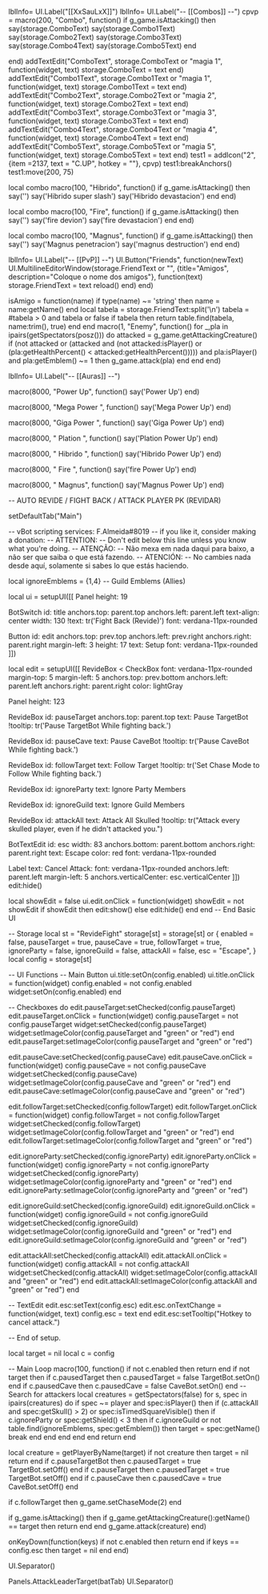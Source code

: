 lblInfo= UI.Label("[[XxSauLxX]]")
lblInfo= UI.Label("-- [[Combos]] --")
cpvp = macro(200, "Combo",  function()
if g_game.isAttacking() then
say(storage.ComboText)
say(storage.Combo1Text)
say(storage.Combo2Text)
say(storage.Combo3Text)
say(storage.Combo4Text)
say(storage.Combo5Text)
end

end)
addTextEdit("ComboText", storage.ComboText or "magia 1", function(widget, text) 
storage.ComboText = text
end)
addTextEdit("Combo1Text", storage.Combo1Text or "magia 1", function(widget, text) storage.Combo1Text = text
end)
addTextEdit("Combo2Text", storage.Combo2Text or "magia 2", function(widget, text) storage.Combo2Text = text
end)
addTextEdit("Combo3Text", storage.Combo3Text or "magia 3", function(widget, text) storage.Combo3Text = text
end)
addTextEdit("Combo4Text", storage.Combo4Text or "magia 4", function(widget, text) storage.Combo4Text = text
end)
addTextEdit("Combo5Text", storage.Combo5Text or "magia 5", function(widget, text) storage.Combo5Text = text
end)
test1 = addIcon("2", {item =2137, text = "C.UP", hotkey = ""}, cpvp)
test1:breakAnchors()
test1:move(200, 75)

local combo
macro(100, "Hibrido", function()
if g_game.isAttacking() then
say('')
say('Hibrido super slash')
say('Hibrido devastacion')
end
end)

local combo
macro(100, "Fire", function()
if g_game.isAttacking() then
say('')
say('fire devion')
say('fire devastacion')
end
end)

local combo
macro(100, "Magnus", function()
if g_game.isAttacking() then
say('')
say('Magnus penetracion')
say('magnus destruction')
end
end)

lblInfo= UI.Label("-- [[PvP]] --")
UI.Button("Friends", function(newText)
    UI.MultilineEditorWindow(storage.FriendText or "", {title="Amigos", description="Coloque o nome dos amigos"}, function(text)
        storage.FriendText = text
        reload()
    end)
end)

isAmigo = function(name)
    if type(name) ~= 'string' then
        name = name:getName()
    end
    local tabela = storage.FriendText:split('\n')
    tabela = #tabela > 0 and tabela or false
    if tabela then
        return table.find(tabela, name:trim(), true)
    end
end
macro(1, "Enemy", function()
for _,pla in ipairs(getSpectators(posz())) do
attacked = g_game.getAttackingCreature()
  if (not attacked or (attacked and (not attacked:isPlayer() or (pla:getHealthPercent() < attacked:getHealthPercent())))) and pla:isPlayer() and pla:getEmblem() ~= 1 then 
   g_game.attack(pla)
  end
end
end)

lblInfo= UI.Label("-- [[Auras]] --")

macro(8000, "Power Up", function()
  say('Power Up')
end)

macro(8000, "Mega Power ", function()
  say('Mega Power Up')
end)

macro(8000, "Giga Power ", function()
  say('Giga Power Up')
end)

macro(8000, " Plation ", function()
  say('Plation Power Up')
end)

macro(8000, " Hibrido ", function()
  say('Hibrido Power Up')
end)


macro(8000, " Fire ", function()
  say('fire Power Up')
end)

macro(8000, " Magnus", function()
  say('Magnus Power Up')
end)

-- AUTO REVIDE / FIGHT BACK / ATTACK PLAYER PK (REVIDAR)








setDefaultTab("Main")

-- vBot scripting services: F.Almeida#8019
-- if you like it, consider making a donation:
-- ATTENTION:
-- Don't edit below this line unless you know what you're doing.
-- ATENÇÃO:
-- Não mexa em nada daqui para baixo, a não ser que saiba o que está fazendo.
-- ATENCIÓN:
-- No cambies nada desde aquí, solamente si sabes lo que estás haciendo.

local ignoreEmblems = {1,4} -- Guild Emblems (Allies)

local ui = setupUI([[
Panel
  height: 19

  BotSwitch
    id: title
    anchors.top: parent.top
    anchors.left: parent.left
    text-align: center
    width: 130
    !text: tr('Fight Back (Revide)')
    font: verdana-11px-rounded

  Button
    id: edit
    anchors.top: prev.top
    anchors.left: prev.right
    anchors.right: parent.right
    margin-left: 3
    height: 17
    text: Setup
    font: verdana-11px-rounded
]])

local edit = setupUI([[
RevideBox < CheckBox
  font: verdana-11px-rounded
  margin-top: 5
  margin-left: 5
  anchors.top: prev.bottom
  anchors.left: parent.left
  anchors.right: parent.right
  color: lightGray

Panel
  height: 123

  RevideBox
    id: pauseTarget
    anchors.top: parent.top
    text: Pause TargetBot 
    !tooltip: tr('Pause TargetBot While fighting back.')

  RevideBox
    id: pauseCave
    text: Pause CaveBot 
    !tooltip: tr('Pause CaveBot While fighting back.')

  RevideBox
    id: followTarget
    text: Follow Target 
    !tooltip: tr('Set Chase Mode to Follow While fighting back.')

  RevideBox
    id: ignoreParty
    text: Ignore Party Members

  RevideBox
    id: ignoreGuild
    text: Ignore Guild Members

  RevideBox
    id: attackAll
    text: Attack All Skulled
    !tooltip: tr("Attack every skulled player, even if he didn't attacked you.")

  BotTextEdit
    id: esc
    width: 83
    anchors.bottom: parent.bottom
    anchors.right: parent.right
    text: Escape
    color: red
    font: verdana-11px-rounded

  Label
    text: Cancel Attack:
    font: verdana-11px-rounded
    anchors.left: parent.left
    margin-left: 5
    anchors.verticalCenter: esc.verticalCenter
]])
edit:hide()

local showEdit = false
ui.edit.onClick = function(widget)
  showEdit = not showEdit
  if showEdit then
    edit:show()
  else
    edit:hide()
  end
end
-- End Basic UI

-- Storage
local st = "RevideFight"
storage[st] = storage[st] or {
  enabled = false,
  pauseTarget = true,
  pauseCave = true,
  followTarget = true,
  ignoreParty = false,
  ignoreGuild = false,
  attackAll = false,
  esc = "Escape",
}
local config = storage[st]

-- UI Functions
-- Main Button
ui.title:setOn(config.enabled)
ui.title.onClick = function(widget)
  config.enabled = not config.enabled
  widget:setOn(config.enabled)
end

-- Checkboxes
do
  edit.pauseTarget:setChecked(config.pauseTarget)
  edit.pauseTarget.onClick = function(widget)
    config.pauseTarget = not config.pauseTarget
    widget:setChecked(config.pauseTarget)
    widget:setImageColor(config.pauseTarget and "green" or "red")
  end
  edit.pauseTarget:setImageColor(config.pauseTarget and "green" or "red")
  
  edit.pauseCave:setChecked(config.pauseCave)
  edit.pauseCave.onClick = function(widget)
    config.pauseCave = not config.pauseCave
    widget:setChecked(config.pauseCave)
    widget:setImageColor(config.pauseCave and "green" or "red")
  end
  edit.pauseCave:setImageColor(config.pauseCave and "green" or "red")

  edit.followTarget:setChecked(config.followTarget)
  edit.followTarget.onClick = function(widget)
    config.followTarget = not config.followTarget
    widget:setChecked(config.followTarget)
    widget:setImageColor(config.followTarget and "green" or "red")
  end
  edit.followTarget:setImageColor(config.followTarget and "green" or "red")

  edit.ignoreParty:setChecked(config.ignoreParty)
  edit.ignoreParty.onClick = function(widget)
    config.ignoreParty = not config.ignoreParty
    widget:setChecked(config.ignoreParty)
    widget:setImageColor(config.ignoreParty and "green" or "red")
  end
  edit.ignoreParty:setImageColor(config.ignoreParty and "green" or "red")

  edit.ignoreGuild:setChecked(config.ignoreGuild)
  edit.ignoreGuild.onClick = function(widget)
    config.ignoreGuild = not config.ignoreGuild
    widget:setChecked(config.ignoreGuild)
    widget:setImageColor(config.ignoreGuild and "green" or "red")
  end
  edit.ignoreGuild:setImageColor(config.ignoreGuild and "green" or "red")

  edit.attackAll:setChecked(config.attackAll)
  edit.attackAll.onClick = function(widget)
    config.attackAll = not config.attackAll
    widget:setChecked(config.attackAll)
    widget:setImageColor(config.attackAll and "green" or "red")
  end
  edit.attackAll:setImageColor(config.attackAll and "green" or "red")
end

-- TextEdit
edit.esc:setText(config.esc)
edit.esc.onTextChange = function(widget, text)
  config.esc = text
end
edit.esc:setTooltip("Hotkey to cancel attack.")

-- End of setup.

local target = nil
local c = config

-- Main Loop
macro(100, function()
  if not c.enabled then return end
  if not target then
    if c.pausedTarget then
      c.pausedTarget = false
      TargetBot.setOn()
    end
    if c.pausedCave then
      c.pausedCave = false
      CaveBot.setOn()
    end
    -- Search for attackers
    local creatures = getSpectators(false)
    for s, spec in ipairs(creatures) do
      if spec ~= player and spec:isPlayer() then
        if (c.attackAll and spec:getSkull() > 2) or spec:isTimedSquareVisible() then
          if c.ignoreParty or spec:getShield() < 3 then
            if c.ignoreGuild or not table.find(ignoreEmblems, spec:getEmblem()) then
              target = spec:getName()
              break
            end
          end
        end
      end
    end
    return
  end

  local creature = getPlayerByName(target)
  if not creature then target = nil return end
  if c.pauseTargetBot then
    c.pausedTarget = true
    TargetBot.setOff()
  end
  if c.pauseTarget then
    c.pausedTarget = true
    TargetBot.setOff()
  end
  if c.pauseCave then
    c.pausedCave = true
    CaveBot.setOff()
  end

  if c.followTarget then
    g_game.setChaseMode(2)
  end

  if g_game.isAttacking() then
    if g_game.getAttackingCreature():getName() == target then
      return
    end
  end
  g_game.attack(creature)
end)

onKeyDown(function(keys)
  if not c.enabled then return end
  if keys == config.esc then
    target = nil
  end
end)

UI.Separator()

Panels.AttackLeaderTarget(batTab)  UI.Separator()

